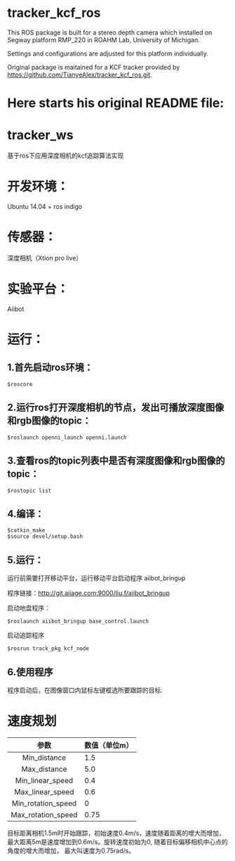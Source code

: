 # tracker_kcf_ros

This ROS package is built for a stereo depth camera which installed on Segway platform RMP_220 in ROAHM Lab, University of Michigan.

Settings and configurations are adjusted for this platform individually.

Original package is maitained for a KCF tracker provided by https://github.com/TianyeAlex/tracker_kcf_ros.git.

# Here starts his original README file:
# tracker_ws
基于ros下应用深度相机的kcf追踪算法实现

# 开发环境：

Ubuntu 14.04 + ros indigo

# 传感器：

深度相机（Xtion pro live）

# 实验平台：

Aiibot


# 运行：

## 1.首先启动ros环境：
```
$roscore
```
## 2.运行ros打开深度相机的节点，发出可播放深度图像和rgb图像的topic：
```
$roslaunch openni_launch openni.launch
```
## 3.查看ros的topic列表中是否有深度图像和rgb图像的topic：
```
$rostopic list
```
## 4.编译：
```
$catkin_make
$source devel/setup.bash
```
## 5.运行：

运行前需要打开移动平台，运行移动平台启动程序 aiibot_bringup

程序链接：http://git.aiiage.com:9000/liu.f/aiibot_bringup

启动地盘程序：
```
$roslaunch aiibot_bringup base_control.launch
```
启动追踪程序
```
$rosrun track_pkg kcf_node
```
## 6.使用程序

程序启动后，在图像窗口内鼠标左键框选所要跟踪的目标.

# 速度规划

|参数| 数值（单位m）|
|:----:| -------------|
|Min_distance | 1.5|
|Max_distance | 5.0|
|Min_linear_speed | 0.4|
|Max_linear_speed | 0.6|
|Min_rotation_speed | 0|
|Max_rotation_speed | 0.75|

目标距离相机1.5m时开始跟踪，初始速度0.4m/s，速度随着距离的增大而增加，
最大距离5m是速度增加到0.6m/s。旋转速度初始为0, 随着目标偏移相机中心点的角度的增大而增加，
最大叫速度为0.75rad/s。
